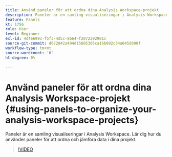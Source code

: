 ```yaml
---
title: Använd paneler för att ordna dina Analysis Workspace-projekt
description: Paneler är en samling visualiseringar i Analysis Workspace. Lär dig hur du använder paneler för att ordna och jämföra data i dina projekt.
feature: Panels
kt: 1756
role: User
level: Beginner
exl-id: 4dfe699c-f5f3-4d5c-8b64-f2072292901c
source-git-commit: d672842a494d15605305ca16b092c34a045d800f
workflow-type: tm+mt
source-wordcount: '0'
ht-degree: 0%

---
```


# Använd paneler för att ordna dina Analysis Workspace-projekt {#using-panels-to-organize-your-analysis-workspace-projects}

Paneler är en samling visualiseringar i Analysis Workspace. Lär dig hur du använder paneler för att ordna och jämföra data i dina projekt.

>[!VIDEO](https://video.tv.adobe.com/v/23388/?quality=12&learn=on)
